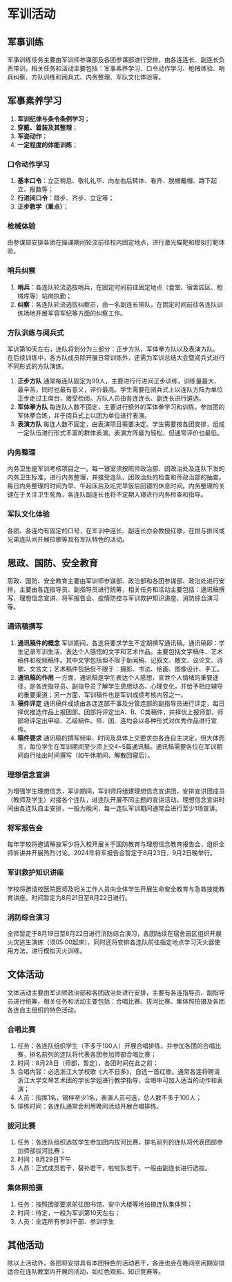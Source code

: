# 军训活动

## 军事训练

军事训练任务主要由军训师参谋部及各团参谋部进行安排，由各连连长、副连长负责带训，相关任务和活动主要包括：军事素养学习、口令动作学习、枪械体验、哨兵纠察、方队训练和阅兵式、内务整理、军队文化体验等。

## 军事素养学习

1. **军训纪律与条令条例学习**；
2. **穿戴、着装及其整理**；
3. **军姿动作**；
4. **一定程度的体能训练**；

### 口令动作学习

1. **基本口令**：立正稍息、敬礼礼毕、向左右后转体、看齐、脱帽戴帽、蹲下起立、报数等；
2. **行进间口令**：踏步、齐步、立定等；
3. **正步教学（重点）**；

### 枪械体验

由参谋部安排各团在操课期间轮流前往校内固定地点，进行激光瞄靶和模拟打靶体验。

### 哨兵纠察

1. **哨兵**：各连队轮流选拔哨兵，在固定时间前往固定地点（食堂、宿舍园区、枪械库等）站岗执勤；
2. **纠察**：各连队轮流选拔纠察员，由一名副连长带队，在固定时间前往各连队训练场地开展军容军纪等方面的纠察工作。

### 方队训练与阅兵式

军训第10天左右，连队将划分为三部分：正步方队、军体拳方队以及表演方队。在后续训练中，各方队成员除开展日常训练外，还需为军训总结大会暨阅兵式进行不同形式的方队演练。

1. **正步方队** 通常每连队固定为99人，主要进行行进间正步训练，训练量最大、最辛苦，同时也最有意义，评价最高。学生需要在阅兵式上以连队方阵为单位正步走过主席台，接受检阅。方队人员由各连连长、副连长进行遴选。
2. **军体拳方队** 每连队人数不固定，主要进行额外的军体拳学习和训练，参加团的军体拳合练，并于阅兵式上以团为单位进行表演。
3. **表演方队** 每连人数不固定，由表演项目需要决定。学生需要按各团安排，组成一定队伍进行形式丰富的群体表演。表演方阵最为轻松，但通常评价也最低。

### 内务整理

内务卫生是军训考核项目之一。每一寝室须按照师政治部、团政治处及连队下发的内务卫生标准，进行内务整理，并接受连队、团政治处的检查和师政治部的抽查。 每日内务整理的时间为早、午起床后及吃完早饭后回寝的休息时间。内务整理的关键在于关注卫生死角，各连队副连长也将不定期入寝进行内务检查和指导。

### 军队文化体验

各团、各连均有固定的口号，在军训中连长、副连长亦会教授红歌，在排与排间或兄弟连队间开展拉歌等具有军队特色的活动。

## 思政、国防、安全教育

思政、国防、安全教育主要由军训师参谋部、政治部和各团参谋部、政治处进行安排，主要由各连指导员、副指导员进行统筹，相关任务和活动主要包括：通讯稿撰写、理想信念宣讲、将军报告会、疫情防控与军训救护知识讲座、消防综合演习等。

### 通讯稿撰写

1. **通讯稿件的概念** 军训期间，各连将要求学生不定期撰写通讯稿。通讯稿即：学生记录军训生活、表达个人感悟的文字和艺术作品。主要包括文字稿件、艺术稿件和视频稿件。其中文字包括但不限于新闻稿、记叙文、散文、议论文、诗歌、文言文；艺术稿件包括但不限于：摄影、书法、绘画、图像设计、手工。
2. **通讯稿的作用** 一方面，通讯稿是学生表达个人感想，宣泄个人情绪的重要途径，是各连指导员、副指导员了解学生思想动态、心理变化，并给予相应辅导的重要渠道；另一方面，军训稿件也是军训成绩考核内容之一。
3. **稿件评定** 通讯稿件成绩由各连连部干事及分管连部的副指导员进行评定，每日择优推选作品上报团部。团部将评定出A、B、C类稿件，并择优上报师部，师部将评定出甲级、乙级稿件。师、团、连均会以各种形式对优秀作品进行宣传。
4. **稿件要求** 通讯稿的撰写频率、时间及具体上交要求由各连自主决定，但大体而言，每位学生在军训期间至少须上交4~5篇通讯稿。通讯稿需要各位在军训期间自行抽出时间撰写（如午休期间、解散回寝后）。

### 理想信念宣讲

为增强学生理想信念，军训期间，军训师将组建理想信念宣讲团，安排宣讲团成员（教师及学生）对接各个连队，进连队开展不同主题的宣讲活动。理想信念宣讲时间由各连队自主安排，一般为晚间，每一连队军训期间通常会进行至少1场宣讲。

### 将军报告会

每年学校将邀请解放军少将入校开展关于国防教育与理想信念教育报告会，组织全师听讲并开展热烈讨论。2024年将军报告会暂定于8月23日，9月2日晚举行。

### 军训救护知识讲座

学校将邀请校医院医师及相关工作人员向全体学生开展生命安全教育与急救技能教育讲座。时间暂定为8月21日至8月22日进行。

### 消防综合演习

全师暂定于8月19日至8月22日进行消防综合演习，各团陆续在宿舍园区组织开展火灾逃生演练（须05:00起床），同时还将安排各连队前往指定地点学习灭火器使用方法，进行模拟灭火训练。

## 文体活动

文体活动主要由军训师政治部和各团政治处进行安排，主要有各连指导员、副指导员进行统筹，相关任务和活动主要包括：合唱比赛、拔河比赛、集体照拍摄及各团各连自主组织的特色活动。

### 合唱比赛

1. 任务：各连队组织学生（不多于100人）开展合唱排练，并参加各团的合唱比赛，排名前列的连队将代表各团参加师部合唱比赛；
2. 时间：8月28日（师部，暂定），各团时间在此之前；
3. 合唱内容：必选浙江大学校歌《大不自多》，自选一首红歌。通常各连将聘请浙江大学文琴艺术团的学长学姐进行教学指导，合唱中可加入适当的动作和表演；
4. 人员：指挥1名，钢伴至少1名，表演人员可选，总人数不多于100人；
5. 排练时间：各连队通常会利用晚间活动开展合唱排练。

### 拔河比赛

1. 任务：各连队组织选拔学生参加团内拔河比赛，排名前列的连队将代表团部参加师部拔河比赛；
2. 时间：8月29日下午
3. 人员：正式成员若干，替补若干，啦啦队若干，一般由副连长进行选拔。

### 集体照拍摄

1. 任务：按照团部要求前往图书馆、安中大楼等地拍摄连队集体照；
2. 时间：待定，一般为军训第10天左右；
3. 人员：全连所有参训干部、参训学生

## 其他活动

除以上活动外，各团将安排具有本团特色的活动若干，各连也会在晚间空闲期安排适合在连队教室内开展的活动，如红色观影、知识竞赛等。
